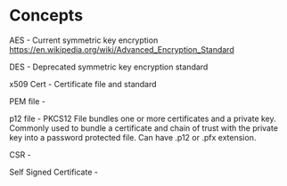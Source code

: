 # Concepts

AES - Current symmetric key encryption https://en.wikipedia.org/wiki/Advanced_Encryption_Standard

DES - Deprecated symmetric key encryption standard

x509 Cert - Certificate file and standard

PEM file - 

p12 file - PKCS12 File bundles one or more certificates and a private key. Commonly used to bundle a certificate and chain of trust with the private key into a password protected file. Can have .p12 or .pfx extension. 

CSR - 

Self Signed Certificate -